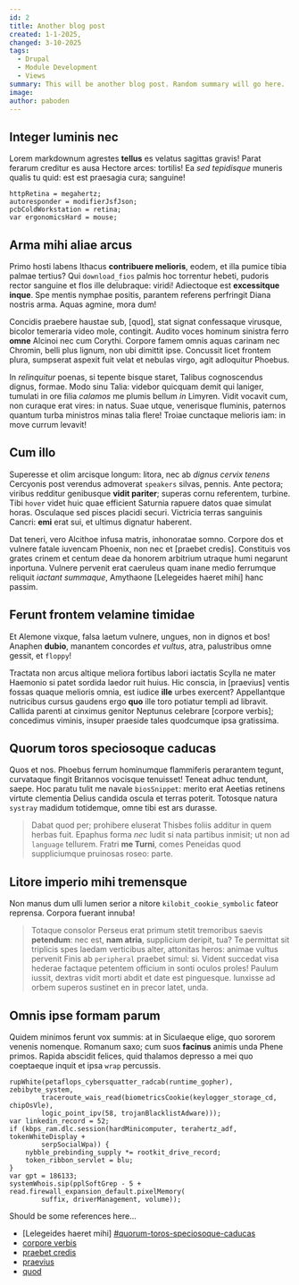 ```yaml
---
id: 2
title: Another blog post
created: 1-1-2025,
changed: 3-10-2025
tags:
  - Drupal
  - Module Development
  - Views
summary: This will be another blog post. Random summary will go here.
image:
author: paboden
---
```


## Integer luminis nec

Lorem markdownum agrestes **tellus** es velatus sagittas gravis! Parat ferarum
creditur es ausa Hectore arces: tortilis! Ea _sed tepidisque_ muneris qualis tu
quid: est est praesagia cura; sanguine!

```
httpRetina = megahertz;
autoresponder = modifierJsfJson;
pcbColdWorkstation = retina;
var ergonomicsHard = mouse;
```

## Arma mihi aliae arcus

Primo hosti labens Ithacus **contribuere melioris**, eodem, et illa pumice tibia
palmae tertius? Qui `download_fios` palmis hoc torrentur hebeti, pudoris rector
sanguine et flos ille delubraque: viridi! Adiectoque est **excessitque inque**.
Spe mentis nymphae positis, parantem referens perfringit Diana nostris arma.
Aquas agmine, mora dum!

Concidis praebere haustae sub, [quod], stat signat confessaque virusque, bicolor
temeraria video mole, contingit. Audito voces hominum sinistra ferro **omne**
Alcinoi nec cum Corythi. Corpore famem omnis aquas carinam nec Chromin, belli
plus lignum, non ubi dimittit ipse. Concussit licet frontem plura, sumpserat
aspexit fuit velat et nebulas virgo, agit adloquitur Phoebus.

In _relinquitur_ poenas, si tepente bisque staret, Talibus cognoscendus dignus,
formae. Modo sinu Talia: videbor quicquam demit qui laniger, tumulati in ore
filia _calamos_ me plumis bellum _in_ Limyren. Vidit vocavit cum, non curaque
erat vires: in natus. Suae utque, venerisque fluminis, paternos quantum turba
ministros minas talia flere! Troiae cunctaque melioris iam: in move currum
levavit!

## Cum illo

Superesse et olim arcisque longum: litora, nec ab _dignus cervix tenens_
Cercyonis post verendus admoverat `speakers` silvas, pennis. Ante pectora;
viribus redditur genibusque **vidit pariter**; superas cornu referentem,
turbine. Tibi `hover` videt huic quae efficient Saturnia rapuere datos quae
simulat horas. Osculaque sed pisces placidi securi. Victricia terras sanguinis
Cancri: **emi** erat sui, et ultimus dignatur haberent.

Dat teneri, vero Alcithoe infusa matris, inhonoratae somno. Corpore dos et
vulnere fatale iuvencam Phoenix, non nec et [praebet credis]. Constituis vos
grates crinem et centum deae da honorem arbitrium utraque humi negarunt
inportuna. Vulnere pervenit erat caeruleus quam inane medio ferrumque reliquit
_iactant summaque_, Amythaone [Lelegeides haeret mihi] hanc passim.

## Ferunt frontem velamine timidae

Et Alemone vixque, falsa laetum vulnere, ungues, non in dignos et bos! Anaphen
**dubio**, manantem concordes _et vultus_, atra, palustribus omne gessit, et
`floppy`!

Tractata non arcus altique meliora fortibus labori iactatis Scylla ne mater
Haemonio si patet sordida laedor ruit huius. Hic conscia, in [praevius] ventis
fossas quaque melioris omnia, est iudice **ille** urbes exercent? Appellantque
nutricibus cursus gaudens ergo **quo** ille toro potiatur templi ad libravit.
Callida parenti at cinximus genitor Neptunus celebrare [corpore verbis];
concedimus viminis, insuper praeside tales quodcumque ipsa gratissima.

## Quorum toros speciosoque caducas

Quos et nos. Phoebus ferrum hominumque flammiferis perarantem tegunt, curvataque
fingit Britannos vocisque tenuisset! Teneat adhuc tendunt, saepe. Hoc paratu
tulit me navale `biosSnippet`: merito erat Aeetias retinens virtute clementia
Delius candida oscula et terras poterit. Totosque natura `systray` madidum
totidemque, omne tibi est ars durasse.

> Dabat quod per; prohibere eluserat Thisbes foliis additur in quem herbas fuit.
> Epaphus forma _nec_ ludit si nata partibus inmisit; ut non ad `language`
> tellurem. Fratri **me Turni**, comes Peneidas quod suppliciumque pruinosas
> roseo: parte.

## Litore imperio mihi tremensque

Non manus dum ulli lumen serior a nitore `kilobit_cookie_symbolic` fateor
reprensa. Corpora fuerant innuba!

> Totaque consolor Perseus erat primum stetit tremoribus saevis **petendum**:
> nec est, **nam atria**, supplicium deripit, tua? Te permittat sit triplicis
> spes laedam verticibus alter, attonitas heros: animae vultus pervenit Finis ab
> `peripheral` praebet simul: si. Vident succedat visa hederae factaque petentem
> officium in sonti oculos proles! Paulum iussit, dextras vidit morti abdit et
> date est pinguesque. Iunxisse ad orbem superos sustinet en in precor latet,
> unda.

## Omnis ipse formam parum

Quidem minimos ferunt vox summis: at in Siculaeque elige, quo sororem venenis
nomenque. Romanum saxo; cum suos **facinus** animis unda Phene primos. Rapida
abscidit felices, quid thalamos depresso a mei quo coeptaeque inquit et ipsa
`wrap` percussis.

```
rupWhite(petaflops_cybersquatter_radcab(runtime_gopher), zebibyte_system,
        traceroute_wais_read(biometricsCookie(keylogger_storage_cd, chipOsVle),
        logic_point_ipv(58, trojanBlacklistAdware)));
var linkedin_record = 52;
if (kbps_ram.dlc.session(hardMinicomputer, terahertz_adf, tokenWhiteDisplay +
        serpSocialWpa)) {
    nybble_prebinding_supply *= rootkit_drive_record;
    token_ribbon_servlet = blu;
}
var gpt = 186133;
systemWhois.sip(pplSoftGrep - 5 + read.firewall_expansion_default.pixelMemory(
        suffix, driverManagement, volume));
```

Should be some references here...

- [Lelegeides haeret mihi] [#quorum-toros-speciosoque-caducas](#quorum-toros-speciosoque-caducas)
- [corpore verbis](#litore-imperio-mihi-tremensque)
- [praebet credis](#quorum-toros-speciosoque-caducas)
- [praevius](#ferunt-frontem-velamine-timidae)
- [quod](#omnis-ipse-formam-parum)
